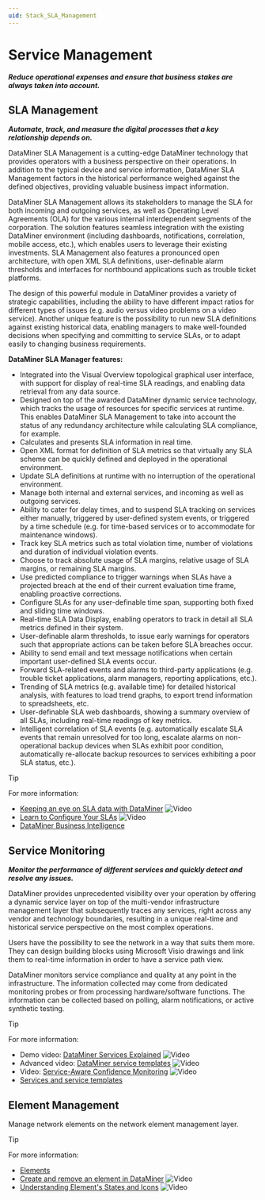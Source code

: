 ```yaml
---
uid: Stack_SLA_Management
---
```


# Service Management

***Reduce operational expenses and ensure that business stakes are always taken into account.***

## SLA Management

***Automate, track, and measure the digital processes that a key relationship depends on.***

DataMiner SLA Management is a cutting-edge DataMiner technology that provides operators with a business perspective on their operations. In addition to the typical device and service information, DataMiner SLA Management factors in the historical performance weighed against the defined objectives, providing valuable business impact information.

DataMiner SLA Management allows its stakeholders to manage the SLA for both incoming and outgoing services, as well as Operating Level Agreements (OLA) for the various internal interdependent segments of the corporation. The solution features seamless integration with the existing DataMiner environment (including dashboards, notifications, correlation, mobile access, etc.), which enables users to leverage their existing investments. SLA Management also features a pronounced open architecture, with open XML SLA definitions, user-definable alarm thresholds and interfaces for northbound applications such as trouble ticket platforms.

The design of this powerful module in DataMiner provides a variety of strategic capabilities, including the ability to have different impact ratios for different types of issues (e.g. audio versus video problems on a video service). Another unique feature is the possibility to run new SLA definitions against existing historical data, enabling managers to make well-founded decisions when specifying and committing to service SLAs, or to adapt easily to changing business requirements.

**DataMiner SLA Manager features:**

- Integrated into the Visual Overview topological graphical user interface, with support for display of real-time SLA readings, and enabling data retrieval from any data source.
- Designed on top of the awarded DataMiner dynamic service technology, which tracks the usage of resources for specific services at runtime. This enables DataMiner SLA Management to take into account the status of any redundancy architecture while calculating SLA compliance, for example.
- Calculates and presents SLA information in real time.
- Open XML format for definition of SLA metrics so that virtually any SLA scheme can be quickly defined and deployed in the operational environment.
- Update SLA definitions at runtime with no interruption of the operational environment.
- Manage both internal and external services, and incoming as well as outgoing services.
- Ability to cater for delay times, and to suspend SLA tracking on services either manually, triggered by user-defined system events, or triggered by a time schedule (e.g. for time-based services or to accommodate for maintenance windows).
- Track key SLA metrics such as total violation time, number of violations and duration of individual violation events.
- Choose to track absolute usage of SLA margins, relative usage of SLA margins, or remaining SLA margins.
- Use predicted compliance to trigger warnings when SLAs have a projected breach at the end of their current evaluation time frame, enabling proactive corrections.
- Configure SLAs for any user-definable time span, supporting both fixed and sliding time windows.
- Real-time SLA Data Display, enabling operators to track in detail all SLA metrics defined in their system.
- User-definable alarm thresholds, to issue early warnings for operators such that appropriate actions can be taken before SLA breaches occur.
- Ability to send email and text message notifications when certain important user-defined SLA events occur.
- Forward SLA-related events and alarms to third-party applications (e.g. trouble ticket applications, alarm managers, reporting applications, etc.).
- Trending of SLA metrics (e.g. available time) for detailed historical analysis, with features to load trend graphs, to export trend information to spreadsheets, etc.
- User-definable SLA web dashboards, showing a summary overview of all SLAs, including real-time readings of key metrics.
- Intelligent correlation of SLA events (e.g. automatically escalate SLA events that remain unresolved for too long, escalate alarms on non-operational backup devices when SLAs exhibit poor condition, automatically re-allocate backup resources to services exhibiting a poor SLA status, etc.).

> [!TIP]
>
> For more information:
>
> - [Keeping an eye on SLA data with DataMiner](https://www.youtube.com/watch?v=u-fxWo3DGYo&ab_channel=DataMinerbySkylineCommunications) ![Video](~/user-guide/images/video_Duo.png)
> - [Learn to Configure Your SLAs](https://www.youtube.com/watch?v=c_9tAupBP_4&ab_channel=DataMinerbySkylineCommunications) ![Video](~/user-guide/images/video_Duo.png)
> - [DataMiner Business Intelligence](xref:sla)

## Service Monitoring

***Monitor the performance of different services and quickly detect and resolve any issues.***

DataMiner provides unprecedented visibility over your operation by offering a dynamic service layer on top of the multi-vendor infrastructure management layer that subsequently traces any services, right across any vendor and technology boundaries, resulting in a unique real-time and historical service perspective on the most complex operations.

Users have the possibility to see the network in a way that suits them more. They can design building blocks using Microsoft Visio drawings and link them to real-time information in order to have a service path view.

DataMiner monitors service compliance and quality at any point in the infrastructure. The information collected may come from dedicated monitoring probes or from processing hardware/software functions. The information can be collected based on polling, alarm notifications, or active synthetic testing.

> [!TIP]
> For more information:
>
> - Demo video: [DataMiner Services Explained](https://www.youtube.com/watch?v=pK5z0nzfW_Q) ![Video](~/user-guide/images/video_Duo.png)
> - Advanced video: [DataMiner service templates](https://community.dataminer.services/video/service-templates/) ![Video](~/user-guide/images/video_Duo.png)
> - Video: [Service-Aware Confidence Monitoring](https://www.youtube.com/watch?v=f0Z581xPrI4) ![Video](~/user-guide/images/video_Duo.png)
> - [Services and service templates](xref:About_services)

## Element Management

Manage network elements on the network element management layer.

> [!TIP]
> For more information:
>
> - [Elements](xref:About_elements)
> - [Create and remove an element in DataMiner](https://www.youtube.com/watch?v=vS5AU4r611A&ab_channel=DataMinerbySkylineCommunications) ![Video](~/user-guide/images/video_Duo.png)
> - [Understanding Element's States and Icons](https://www.youtube.com/watch?v=V9Qn3VoKOCs&ab_channel=DataMinerbySkylineCommunications) ![Video](~/user-guide/images/video_Duo.png)
